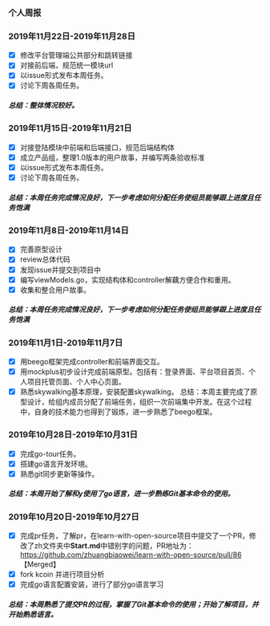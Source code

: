 ### 个人周报

### 2019年11月22日-2019年11月28日
- [x] 修改平台管理端公共部分和跳转链接
- [x] 对接前后端，规范统一模块url
- [x] 以issue形式发布本周任务。
- [x] 讨论下周各周任务。
##### 总结：整体情况较好。

### 2019年11月15日-2019年11月21日
- [x] 对接登陆模块中前端和后端接口，规范后端结构体
- [x] 成立产品组，整理1.0版本的用户故事，并编写两条验收标准
- [x] 以issue形式发布本周任务。
- [x] 讨论下周各周任务。
##### 总结：本周任务完成情况良好，下一步考虑如何分配任务使组员能够跟上进度且任务饱满

### 2019年11月8日-2019年11月14日
- [x] 完善原型设计
- [x] review总体代码
- [x] 发现issue并提交到项目中
- [x] 编写viewModels.go，实现结构体和controller解藕方便合作和重用。
- [x] 收集和整合用户故事。
##### 总结：本周任务完成情况良好，下一步考虑如何分配任务使组员能够跟上进度且任务饱满

### 2019年11月1日-2019年11月7日
- [x] 用beego框架完成controller和前端界面交互。
- [x] 用mockplus初步设计完成前端原型。包括有：登录界面、平台项目首页、个人项目托管页面、个人中心页面。
- [x] 熟悉skywalking基本原理，安装配置skywalking。
总结：本周主要完成了原型设计，给组内成员分配了前端任务，组织一次前端集中开发。在这个过程中，自身的技术能力也得到了锻炼，进一步熟悉了beego框架。

### 2019年10月28日-2019年10月31日
- [x]  完成go-tour任务。
- [x] 搭建go语言开发环境。
- [x] 熟悉git同步更新等操作。

##### 总结：本周开始了解和y使用了go语言，进一步熟练Git基本命令的使用。

### 2019年10月20日-2019年10月27日

- [x]  完成pr任务，了解pr，在learn-with-open-source项目中提交了一个PR，修改了zh文件夹中**Start.md**中错别字的问题，PR地址为：https://github.com/zhuangbiaowei/learn-with-open-source/pull/86  【Merged】
- [x] fork kcoin 并进行项目分析
- [x] 完成go语言配置安装，进行了部分go语言学习

##### 总结：本周熟悉了提交PR的过程，掌握了Git基本命令的使用；开始了解项目，并开始熟悉语言。


